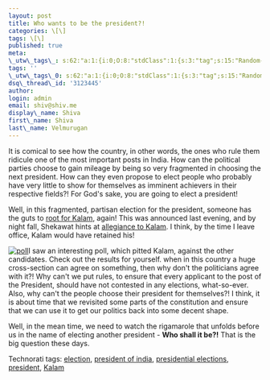 ```yaml
---
layout: post
title: Who wants to be the president?!
categories: \[\]
tags: \[\]
published: true
meta:
\_utw\_tags\_: s:62:"a:1:{i:0;O:8:"stdClass":1:{s:3:"tag";s:15:"Random-Thoughts";}}";
tags: ''
\_utw\_tags\_0: s:62:"a:1:{i:0;O:8:"stdClass":1:{s:3:"tag";s:15:"Random-Thoughts";}}";
dsq\_thread\_id: '3123445'
author:
login: admin
email: shiv@shiv.me
display\_name: Shiva
first\_name: Shiva
last\_name: Velmurugan
---
```


It is comical to see how the country, in other words, the ones who rule them ridicule one of the most important posts in India. How can the political parties choose to gain mileage by being so very fragmented in choosing the next president. How can they even propose to elect people who probably have very little to show for themselves as imminent achievers in their respective fields?! For God's sake, you are going to elect a president!

Well, in this fragmented, partisan election for the president, someone has the guts to [root for Kalam][0], again! This was announced last evening, and by night fall, Shekawat hints at [allegiance to Kalam][1]. I think, by the time I leave office, Kalam would have retained his!

[![poll](/images/poll_thumb.png)][2]I saw an interesting poll, which pitted Kalam, against the other candidates. Check out the results for yourself. when in this country a huge cross-section can agree on something, then why don't the politicians agree with it?! Why can't we put rules, to ensure that every applicant to the post of the President, should have not contested in any elections, what-so-ever. Also, why can't the people choose their president for themselves?! I think, it is about time that we revisited some parts of the constitution and ensure that we can use it to get our politics back into some decent shape.

Well, in the mean time, we need to watch the rigamarole that unfolds before us in the name of electing another president - **Who shall it be?!** That is the big question these days.

Technorati tags: [election][3], [president of india][4], [presidential elections][5], [president][6], [Kalam][7]


[0]: http://timesofindia.indiatimes.com/articleshow/2130991.cms
[1]: http://timesofindia.indiatimes.com/Shekhawat_hints_at_withdrawing_from_Prez_race/articleshow/2132325.cms
[2]: http://shvelmur.com/images/wpress/Whowantstobethepresident_9537/poll.png
[3]: http://technorati.com/tags/election
[4]: http://technorati.com/tags/president%20of%20india
[5]: http://technorati.com/tags/presidential%20elections
[6]: http://technorati.com/tags/president
[7]: http://technorati.com/tags/Kalam